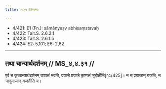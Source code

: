 ```yaml
---
title: १२५ टिप्पन्यः

---
```

- 4/421: E1 (Fn.): sāmānyeṣv abhisaṃstavaḥ
- 4/422: Tait.S. 2.6.2.1
- 4/423: Tait.S. 2.6.1.5
- 4/424: E2: 5,101; E6: 2,62

____________________________________________


## तथा चान्यार्थदर्शनम् // MS_४,४.३१ //

एवं च कृत्वान्यार्थदर्शनम् उपपन्नं भवति, प्रयाजे प्रयाजे कृष्णलं जुहोतीति[^4/425]। न च प्रयाजान् यजति, न चानुयाजान् यजतीति च।
